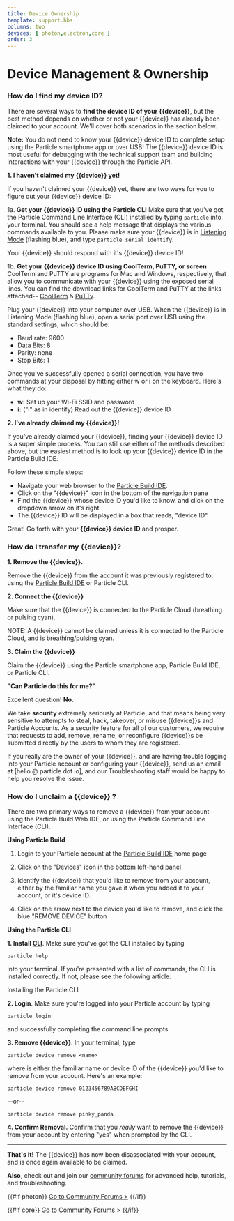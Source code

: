 ```yaml
---
title: Device Ownership
template: support.hbs
columns: two
devices: [ photon,electron,core ]
order: 3
---
```


Device Management & Ownership
===

### How do I find my device ID?

There are several ways to **find the device ID of your {{device}}**, but the best method depends on whether or not your {{device}} has already been claimed to your account.  We'll cover both scenarios in the section below.

**Note:** You do not need to know your {{device}} device ID to complete setup using the Particle smartphone app or over USB!  The {{device}} device ID is most useful for debugging with the technical support team and building interactions with your {{device}} through the Particle API.

**1. I haven't claimed my {{device}} yet!**

If you haven't claimed your {{device}} yet, there are two ways for you to figure out your {{device}} device ID:

  1a. **Get your {{device}} ID using the Particle CLI** Make sure that you've got the Particle Command Line Interface (CLI) installed by typing ``particle``
into your terminal.
You should see a help message that displays the various commands available to you.  Please make sure your {{device}} is in [Listening Mode](https://mtc.cdn.vine.co/r/videos/B75AACF6B91015398617940668416_154e6c92f81.4.3.1608668747173494282_V_AMvRCF0NS2Y_i_y0FdDV9ABtESHh9GR_VFKEu8Pn8Q3ZHYx9l32NfspugyWKJh.mp4?versionId=l_G0UVaqFXFSdJVxAeJ3.56M1HhVfO9S) (flashing blue), and type ``particle serial identify``.

Your {{device}} should respond with it's {{device}} device ID!

  1b. **Get your {{device}} device ID using CoolTerm, PuTTY, or screen** CoolTerm and PuTTY are programs for Mac and Windows, respectively, that allow you to communicate with your {{device}} using the exposed serial lines.  You can find the download links for CoolTerm and PuTTY at the links attached--
  [CoolTerm](http://freeware.the-meiers.org/) & [PuTTy](http://www.chiark.greenend.org.uk/~sgtatham/putty/latest.html).

Plug your {{device}} into your computer over USB. When the {{device}} is in Listening Mode (flashing blue), open a serial port over USB using the standard settings, which should be:

- Baud rate: 9600
- Data Bits: 8
- Parity: none
- Stop Bits: 1

Once you've successfully opened a serial connection, you have two commands at your disposal by hitting either w or i on the keyboard. Here's what they do:

- **w:** Set up your Wi-Fi SSID and password
- **i:** ("i" as in identify) Read out the {{device}} device ID

**2. I've already claimed my {{device}}!**

If you've already claimed your {{device}}, finding your {{device}} device ID is a super simple process. You can still use either of the methods described above, but the easiest method is to look up your {{device}} device ID in the Particle Build IDE.

Follow these simple steps:

- Navigate your web browser to the [Particle Build IDE](https://build.particle.io/build).
- Click on the "{{device}}" icon in the bottom of the navigation pane
- Find the {{device}} whose device ID you'd like to know, and click on the dropdown arrow on it's right
- The {{device}} ID will be displayed in a box that reads, "device ID"


Great! Go forth with your **{{device}} device ID** and prosper.


### How do I transfer my {{device}}?

**1. Remove the {{device}}.**

Remove the {{device}} from the account it was previously registered to, using the [Particle Build IDE](https://build.particle.io/build) or Particle CLI.

**2. Connect the {{device}}**

Make sure that the {{device}} is connected to the Particle Cloud (breathing or pulsing cyan).

NOTE: A {{device}} cannot be claimed unless it is connected to the Particle Cloud, and is breathing/pulsing cyan.

**3. Claim the {{device}}**

Claim the {{device}} using the Particle smartphone app, Particle Build IDE, or Particle CLI.

**"Can Particle do this for me?"**

Excellent question! **No.**

We take **security** extremely seriously at Particle, and that means being very sensitive to attempts to steal, hack, takeover, or misuse {{device}}s and Particle Accounts. As a security feature for all of our customers, we require that requests to add, remove, rename, or reconfigure {{device}}s be submitted directly by the users to whom they are registered.

If you really are the owner of your {{device}}, and are having trouble logging into your Particle account or configuring your {{device}}, send us an email at [hello @ particle dot io], and our Troubleshooting staff would be happy to help you resolve the issue.

### How do I unclaim a {{device}} ?

There are two primary ways to remove a {{device}} from your account--using the Particle Build Web IDE, or using the Particle Command Line Interface (CLI).

**Using Particle Build**

1. Login to your Particle account at the [Particle Build IDE](https://build.particle.io/build) home page

2. Click on the "Devices" icon in the bottom left-hand panel

3. Identify the {{device}} that you'd like to remove from your account, either by the familiar name you gave it when you added it to your account, or it's device ID.

4. Click on the arrow next to the device you'd like to remove, and click the blue "REMOVE DEVICE" button


**Using the Particle CLI**

**1. Install [CLI](https://github.com/spark/particle-cli)**.  Make sure you've got the CLI installed by typing

``particle help``

into your terminal. If you're presented with a list of commands, the CLI is installed correctly. If not, please see the following article:

Installing the Particle CLI

**2. Login**.  Make sure you're logged into your Particle account by typing

``particle login``

and successfully completing the command line prompts.

**3. Remove {{device}}**.  In your terminal, type

``particle device remove <name>``

where <name> is either the familiar name or device ID of the {{device}} you'd like to remove from your account. Here's an example:

``particle device remove 0123456789ABCDEFGHI``

--or--

``particle device remove pinky_panda``

**4. Confirm Removal.**  Confirm that you *really* want to remove the {{device}} from your account by entering "yes" when prompted by the CLI.

---

**That's it!** The {{device}} has now been disassociated with your account, and is once again available to be claimed.

**Also**, check out and join our [community forums](http://community.particle.io/) for advanced help, tutorials, and troubleshooting.

{{#if photon}}
[Go to Community Forums >](http://community.particle.io/c/troubleshooting)
{{/if}}

{{#if core}}
[Go to Community Forums >](http://community.particle.io/c/troubleshooting)
{{/if}}


